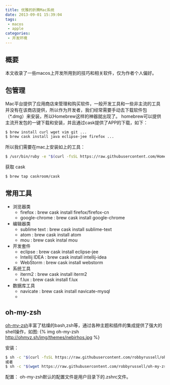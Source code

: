 ```yaml
---
title: 优雅的折腾Mac系统
date: 2013-09-01 15:39:04
tags:
 - macos
 - apple
categories:
 - 开发环境
---
```


## 概要 ##
本文收录了一些macos上开发所用到的技巧和相关软件，仅为作者个人偏好。

## 包管理 ##
Mac平台提供了应用商店来管理和购买软件，一般开发工具和一些非主流的工具并没有在该商店提供，所以作为开发者，我们经常需要手动去下载软件包（*.dmg）来安装，所以Homebrew这样的神器就出现了。
homebrew可以提供主流开发包的一键下载和安装，并且通过cask提供了APP的下载，如下：

``` bash
$ brew install curl wget vim git ...
$ brew cask install java eclipse-jee firefox ...
```

所以我们需要在mac上安装如上的工具：

```bash
$ /usr/bin/ruby -e "$(curl -fsSL https://raw.githubusercontent.com/Homebrew/install/master/install)"
```

获取 cask

``` bash
$ brew tap caskroom/cask
```

## 常用工具 ##

* 浏览器类
	* firefox : brew cask install firefox/firefox-cn
	* google-chrome : brew cask install google-chrome
* 编辑器类
	* sublime text : brew cask install sublime-text
	* atom : brew cask install atom
	* mou : brew cask instal mou
* 开发套件
	* eclipse : brew cask install eclipse-jee
	* Intellij IDEA : brew cask install intellij-idea
	* WebStorm : brew cask install webstorm
* 系统工具
	* iterm2 : brew cask install iterm2
	* f.lux : brew cask install f.lux
* 数据库工具
	* navicate : brew cask install navicate-mysql
	* 

## oh-my-zsh ##
[oh-my-zsh]()丰富了枯燥的bash,zsh等，通过各种主题和插件的集成提供了强大的shell操作，如图:
{% img oh-my-zsh http://ohmyz.sh/img/themes/nebirhos.jpg %}

安装：
``` bash
$ sh -c "$(curl -fsSL https://raw.githubusercontent.com/robbyrussell/oh-my-zsh/master/tools/install.sh)"
或者
$ sh -c "$(wget https://raw.githubusercontent.com/robbyrussell/oh-my-zsh/master/tools/install.sh -O -)"
```
配置：
oh-my-zsh默认的配置文件是用户目录下的.zshrc文件。